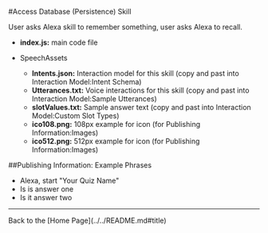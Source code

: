 #Access Database (Persistence) Skill <a id="title">

User asks Alexa skill to remember something, user asks Alexa to recall.

* <b>index.js:</b> main code file

* SpeechAssets
    * <b>Intents.json:</b> Interaction model for this skill (copy and past into Interaction Model:Intent Schema)
    * <b>Utterances.txt:</b> Voice interactions for this skill (copy and past into Interaction Model:Sample Utterances)
    * <b>slotValues.txt:</b> Sample answer text (copy and past into Interaction Model:Custom Slot Types)
    * <b>ico108.png:</b> 108px example for icon (for Publishing Information:Images)
    * <b>ico512.png:</b> 512px example for icon (for Publishing Information:Images)


##Publishing Information:
Example Phrases
 * Alexa, start "Your Quiz Name"
 * Is is answer one
 * Is it answer two


 <hr />
 Back to the [Home Page](../../README.md#title)
